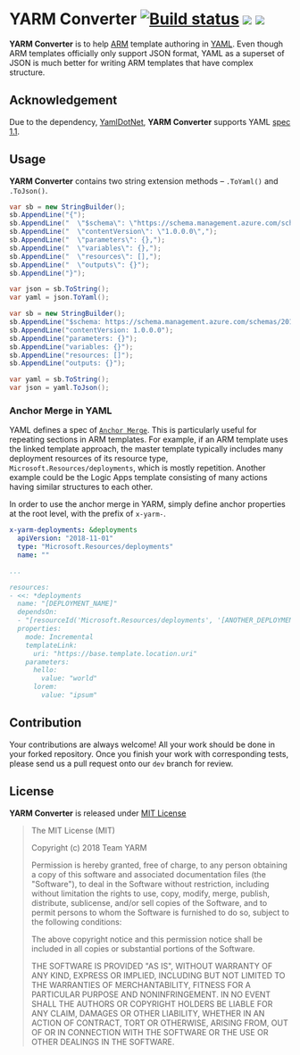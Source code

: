 # YARM Converter [![Build status](https://ci.appveyor.com/api/projects/status/ve27k6oexib9neal/branch/dev?svg=true)](https://ci.appveyor.com/project/justinyoo/yarm-converter/branch/dev) [![](https://img.shields.io/nuget/dt/Yarm.Converters.svg)](https://www.nuget.org/packages/Yarm.Converters/) [![](https://img.shields.io/nuget/v/Yarm.Converters.svg)](https://www.nuget.org/packages/Yarm.Converters/) #

**YARM Converter** is to help [ARM](https://docs.microsoft.com/en-us/azure/azure-resource-manager/) template authoring in [YAML](http://yaml.org/). Even though ARM templates officially only support JSON format, YAML as a superset of JSON is much better for writing ARM templates that have complex structure.


## Acknowledgement ##

Due to the dependency, [YamlDotNet](https://github.com/aaubry/YamlDotNet), **YARM Converter** supports YAML [spec 1.1](https://yaml.org/spec/1.1/current.html).


## Usage ##

**YARM Converter** contains two string extension methods &ndash; `.ToYaml()` and `.ToJson()`.

```csharp
var sb = new StringBuilder();
sb.AppendLine("{");
sb.AppendLine("  \"$schema\": \"https://schema.management.azure.com/schemas/2015-01-01/deploymentTemplate.json#\",");
sb.AppendLine("  \"contentVersion\": \"1.0.0.0\",");
sb.AppendLine("  \"parameters\": {},");
sb.AppendLine("  \"variables\": {},");
sb.AppendLine("  \"resources\": [],");
sb.AppendLine("  \"outputs\": {}");
sb.AppendLine("}");

var json = sb.ToString();
var yaml = json.ToYaml();
```

```csharp
var sb = new StringBuilder();
sb.AppendLine("$schema: https://schema.management.azure.com/schemas/2015-01-01/deploymentTemplate.json#");
sb.AppendLine("contentVersion: 1.0.0.0");
sb.AppendLine("parameters: {}");
sb.AppendLine("variables: {}");
sb.AppendLine("resources: []");
sb.AppendLine("outputs: {}");

var yaml = sb.ToString();
var json = yaml.ToJson();
```


### Anchor Merge in YAML ###

YAML defines a spec of [`Anchor Merge`](https://yaml.org/type/merge.html). This is particularly useful for repeating sections in ARM templates. For example, if an ARM template uses the linked template approach, the master template typically includes many deployment resources of its resource type, `Microsoft.Resources/deployments`, which is mostly repetition. Another example could be the Logic Apps template consisting of many actions having similar structures to each other.

In order to use the anchor merge in YARM, simply define anchor properties at the root level, with the prefix of `x-yarm-`.

```yaml
x-yarm-deployments: &deployments
  apiVersion: "2018-11-01"
  type: "Microsoft.Resources/deployments"
  name: ""

...

resources:
- <<: *deployments
  name: "[DEPLOYMENT_NAME]"
  dependsOn:
  - "[resourceId('Microsoft.Resources/deployments', '[ANOTHER_DEPLOYMENT_NAME]')]"
  properties:
    mode: Incremental
    templateLink:
      uri: "https://base.template.location.uri"
    parameters:
      hello:
        value: "world"
      lorem:
        value: "ipsum"
```


## Contribution ##

Your contributions are always welcome! All your work should be done in your forked repository. Once you finish your work with corresponding tests, please send us a pull request onto our `dev` branch for review.


## License ##

**YARM Converter** is released under [MIT License](http://opensource.org/licenses/MIT)

> The MIT License (MIT)
>
> Copyright (c) 2018 Team YARM
> 
> Permission is hereby granted, free of charge, to any person obtaining a copy of this software and associated documentation files (the "Software"), to deal in the Software without restriction, including without limitation the rights to use, copy, modify, merge, publish, distribute, sublicense, and/or sell copies of the Software, and to permit persons to whom the Software is furnished to do so, subject to the following conditions:
> 
> The above copyright notice and this permission notice shall be included in all copies or substantial portions of the Software.
> 
> THE SOFTWARE IS PROVIDED "AS IS", WITHOUT WARRANTY OF ANY KIND, EXPRESS OR IMPLIED, INCLUDING BUT NOT LIMITED TO THE WARRANTIES OF MERCHANTABILITY, FITNESS FOR A PARTICULAR PURPOSE AND NONINFRINGEMENT. IN NO EVENT SHALL THE AUTHORS OR COPYRIGHT HOLDERS BE LIABLE FOR ANY CLAIM, DAMAGES OR OTHER LIABILITY, WHETHER IN AN ACTION OF CONTRACT, TORT OR OTHERWISE, ARISING FROM, OUT OF OR IN CONNECTION WITH THE SOFTWARE OR THE USE OR OTHER DEALINGS IN THE SOFTWARE.
